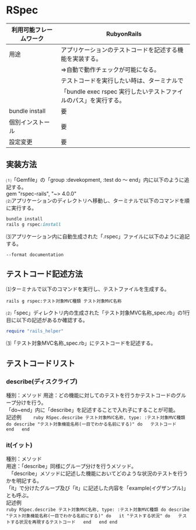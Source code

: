 # RSpec  
|利用可能フレームワーク | RubyonRails                                                   |  
|---------------------|---------------------------------------------------------------|
|用途                  | アプリケーションのテストコードを記述する機能を実装する。          |
|                      | ⇒自動で動作チェックが可能になる。                              |
|                      | テストコードを実行したい時は、ターミナルで　                     |　
|                      | 「bundle exec rspec 実行したいテストファイルのパス」を実行する。 |
|bundle install        | 要                                                           | 
|個別インストール        | 要                                                           |
|設定変更               | 要                                                           |  

## 実装方法  
⑴「Gemfile」の「group :devekopment, :test do ～ end」内に以下のように追記する。  
  gem "rspec-rails", "~> 4.0.0"  
⑵アプリケーションのディレクトリへ移動し、ターミナルで以下のコマンドを順に実行する。  
  ```ruby
  bundle install  
  rails g rspec:install
  ```  
⑶アプリケーション内に自動生成された「.rspec」ファイルに以下のように追記する。 
  ```bush
  --format documentation
  ```

## テストコード記述方法  
⑴ターミナルで以下のコマンドを実行し、テストファイルを生成する。  
  ```bush
  rails g rspec:テスト対象MVC種類 テスト対象MVC名称
  ```  
⑵「spec」ディレクトリ内の生成された「テスト対象MVC名称_spec.rb」の1行目に以下の記述があるか確認する。  
  ```ruby
  require "rails_helper"
  ```  
⑶「テスト対象MVC名称_spec.rb」にテストコードを記述する。  

## テストコードリスト  
### describe(ディスクライブ)  
種別：メソッド
用途：どの機能に対してのテストを行うかテストコードのグループ分けを行う。  
      「do~end」内に「describe」を記述することで入れ子にすることが可能。  
記述例　　
      ```ruby
      RSpec.describe テスト対象MVC名称, type: :テスト対象MVC種類 do
        describe "テスト対象機能名称(一目でわかる名前にする)" do  
          テストコード  
        end  
      end  
      ```

### it(イット)  
種別：メソッド  
用途：「describe」同様にグループ分けを行うメソッド。  
    　「describe」メソッドに記述した機能においてどのような状況のテストを行うかを明記する。  
      「it」で分けたグループ及び「it」に記述した内容を「example(イグザンプル)」とも呼ぶ。  
記述例  
      ```ruby
      RSpec.describe テスト対象MVC名称, type: :テスト対象MVC種類 do
        describe "テスト対象機能名称(一目でわかる名前にする)" do  
          it "テストする状況" do  
            テストする状況を再現するテストコード  
          end  
        end
      end  
      ```

### 
